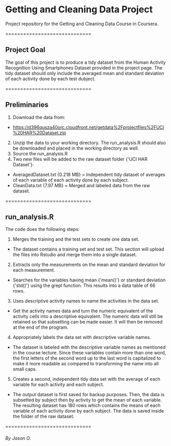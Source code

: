 # Getting and Cleaning Data Project

Project repository for the Getting and Cleaning Data Course in Coursera.

=============================

## Project Goal

The goal of this project is to produce a tidy dataset from the Human Activity Recognition Using Smartphones Dataset provided in the project page. The tidy dataset should only include the averaged mean and standard deviation of each activity done by each test dubject.

=============================

## Preliminaries

1. Download the data from:
- https://d396qusza40orc.cloudfront.net/getdata%2Fprojectfiles%2FUCI%20HAR%20Dataset.zip
2. Unzip the data to your working directory. The run_analysis.R should also be downloaded and placed in the working directory as well.
3. Source the run_analysis.R
4. Two new files will be added to the raw dataset folder {'UCI HAR Dataset'}:
- AveragedDataset.txt {0.218 MB} = Independent tidy dataset of averages of each variable of each activity done by each subject.
- CleanData.txt {7.97 MB} = Merged and labeled data from the raw dataset.

=============================

## run_analysis.R

The code does the following steps:

1. Merges the training and the test sets to create one data set.
  - The dataset contains a training set and test set. This section will upload the files into Rstudio and merge them into a single dataset.

2. Extracts only the measurements on the mean and standard deviation for each measurement. 
  - Searches for the variables having mean {'mean()'} or standard deviation {'std()'} using the grepl function. This results into a data table of 66 rows.

3. Uses descriptive activity names to name the activities in the data set.
  - Get the activity names data and turn the numeric equivalent of the activity cells into a descriptive equivalent. The numeric data will still be retained so that subsetting can be made easier. It will then be removed at the end of the program.

4. Appropriately labels the data set with descriptive variable names.
  - The dataset is labeled with the descriptive variable names as mentioned in the course lecture. Since these variables contain more than one word, the first letters of the second word up to the last word is capitalized to make it more readable as compared to transforming the name into all small caps.

5. Creates a second, independent tidy data set with the average of each variable for each activity and each subject. 
  - The output dataset is first saved for backup purposes. Then, the data is subsetted by subject then by activity to get the mean of each variable. The resulting dataset has 180 rows which contains the means of each variable of each activity done by each subject. The data is saved inside the folder of the raw dataset.

=============================
###### By Jason O.
